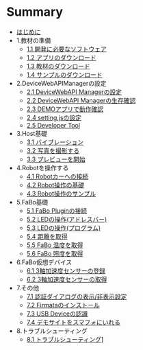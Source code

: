 # Summary

* [はじめに](README.md)
* 1.教材の準備
  * [1.1 開発に必要なソフトウェア](101_pc.md)
  * [1.2 アプリのダウンロード](102_app.md)
  * [1.3 教材のダウンロード](103_docs.md)
  * [1.4 サンプルのダウンロード](104_sample.md)
* 2.DeviceWebAPIManagerの設定
  * [2.1 DeviceWebAPI Managerの設定](201_manager.md)
  * [2.2 DeviceWebAPI Managerの生存確認](202_available.md)
  * [2.3 DEMOアプリで動作確認](203_demoapp.md)
  * [2.4 setting.jsの設定](204_setting.md)
  * [2.5 Developer Tool](205_devtool.md)
* 3.Host基礎
  * [3.1 バイブレーション](301_host_vibration.md)
  * [3.2 写真を撮影する](302_host_takepic.md)
  * [3.3 プレビューを開始](303_host_preview.md)
* 4.Robotを操作する
  * [4.1 Robotカーへの接続](401_robot_setting.md)
  * [4.2 Robot操作の基礎](402_robot_basic.md)
  * [4.3 Robot操作のサンプル](403_robot_sample.md)
* 5.FaBo基礎
  * [5.1 FaBo Pluginの接続](501_fabo.md)
  * [5.2 LEDの操作\(アドレスバー\)](502_fabo_led1.md)
  * [5.3 LEDの操作\(プログラム\)](503_fabo_led2.md)
  * [5.4 距離を取得](504_fabo_distance.md)
  * [5.5 FaBo 温度を取得](505_fabo_temperature.md)
  * [5.6 FaBo 照度を取得](506_light.md)
* 6.FaBo仮想デバイス
  * [6.1 3軸加速度センサーの登録](601_virtual_3axis.md)
  * [6.2 3軸加速度センサーの取得](602_virtual_3axis_regist.md)
* 7.その他
  * [7.1 認証ダイアログの表示/非表示設定](701_oauth.md)
  * [7.2 Firmataのインストール](702_firmata.md)
  * [7.3 USB Deviceの認識](703_usbdevice.md)
  * [7.4 デモサイトをスマフォにいれる](704_demo.md)
* 8.トラブルシューティング
  * [8.1 トラブルシューティング](801_trouble.md)]